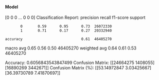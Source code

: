 #### Model
[0 0 0 ... 0 0 0]
Classification Report:
              precision    recall  f1-score   support

           0       0.59      0.95      0.73  26072330
           1       0.71      0.17      0.27  20332940

    accuracy                           0.61  46405270
   macro avg       0.65      0.56      0.50  46405270
weighted avg       0.64      0.61      0.53  46405270

Accuracy: 0.6056843543847499
Confusion Matrix:
[[24664275  1408055]
 [16890269  3442671]]
Confusion Matrix (%):
[[53.14972847  3.03425667]
 [36.39730789  7.41870697]]
